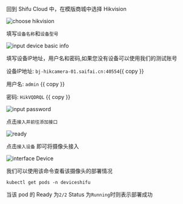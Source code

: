 回到 Shifu Cloud 中，在模版商城中选择 Hikvision

![choose hikvision](https://raw.githubusercontent.com/leepala/killercoda-shifu-demo/main/shifu-demo/images/choosehikvision.png)

填写`设备名称`和`设备型号`

![input device basic info](https://raw.githubusercontent.com/leepala/killercoda-shifu-demo/main/shifu-demo/images/inputDeviceBasicInfo.png)

填写设备IP地址，用户名和密码,如果您没有设备可以使用我们的测试账号

设备IP地址: `bj-hikcamera-01.saifai.cn:40554`{{ copy }}

用户名: `admin` {{ copy }}

密码: `HikVQDRQL` {{ copy }}

![input password](https://raw.githubusercontent.com/leepala/killercoda-shifu-demo/main/images/inputPassword.png)

点击`接入并前往添加接口`

![ready](https://raw.githubusercontent.com/leepala/killercoda-shifu-demo/main/images/ready.png)

点击`接入设备` 即可将摄像头接入

![interface Device](https://raw.githubusercontent.com/leepala/killercoda-shifu-demo/main/images/interfaceDevice.png)

我们可以使用该命令查看该摄像头的部署情况

```
kubectl get pods -n deviceshifu
```

当该 pod 的 Ready 为`2/2` Status 为`Running`时则表示部署成功
